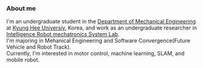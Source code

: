 ### About me

I'm an undergraduate student in the [Department of Mechanical Engineering](https://eng.khu.ac.kr/me) at [Kyung Hee Universiy](https://www.khu.ac.kr/kor/main/index.do), Korea, and work as an undergraduate researcher in [Intelligence Robot mechatronics System Lab](https://sites.google.com/khu.ac.kr/irms/home?authuser=0). </br>
I'm majoring in Mehanical Engineering and Software Convergence(Future Vehicle and Robot Track).</br>
Currently, I'm interested in motor control, machine learning, SLAM, and mobile robot.
